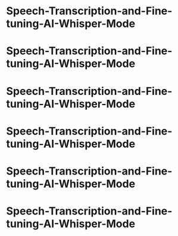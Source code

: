 # Speech-Transcription-and-Fine-tuning-AI-Whisper-Mode
# Speech-Transcription-and-Fine-tuning-AI-Whisper-Mode
# Speech-Transcription-and-Fine-tuning-AI-Whisper-Mode
# Speech-Transcription-and-Fine-tuning-AI-Whisper-Mode
# Speech-Transcription-and-Fine-tuning-AI-Whisper-Mode
# Speech-Transcription-and-Fine-tuning-AI-Whisper-Mode
